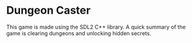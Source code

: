 # Dungeon Caster

This game is made using the SDL2 C++ library. A quick summary of the game is clearing dungeons and unlocking hidden secrets.
